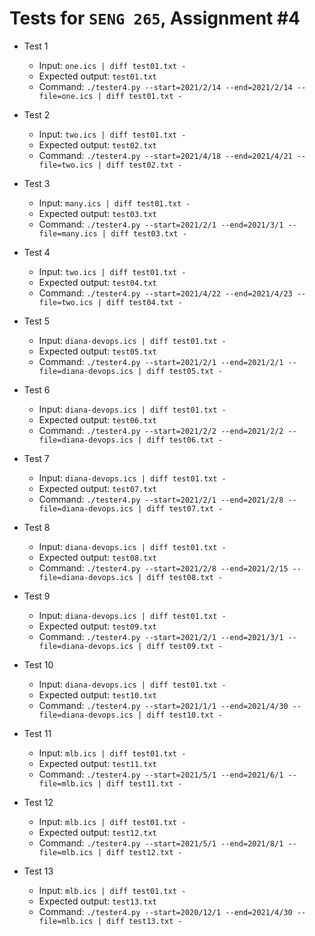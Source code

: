 # Tests for `SENG 265`, Assignment #4

* Test 1
    * Input: `one.ics | diff test01.txt -`
    * Expected output: `test01.txt`
    * Command: `./tester4.py --start=2021/2/14 --end=2021/2/14 --file=one.ics | diff test01.txt -`

* Test 2
    * Input: `two.ics | diff test01.txt -`
    * Expected output: `test02.txt`
    * Command: `./tester4.py --start=2021/4/18 --end=2021/4/21 --file=two.ics | diff test02.txt -`

* Test 3
    * Input: `many.ics | diff test01.txt -`
    * Expected output: `test03.txt`
    * Command: `./tester4.py --start=2021/2/1 --end=2021/3/1 --file=many.ics | diff test03.txt -`

* Test 4
    * Input: `two.ics | diff test01.txt -`
    * Expected output: `test04.txt`
    * Command: `./tester4.py --start=2021/4/22 --end=2021/4/23 --file=two.ics | diff test04.txt -`

* Test 5
    * Input: `diana-devops.ics | diff test01.txt -`
    * Expected output: `test05.txt`
    * Command: `./tester4.py --start=2021/2/1 --end=2021/2/1 --file=diana-devops.ics | diff test05.txt -`

* Test 6
    * Input: `diana-devops.ics | diff test01.txt -`
    * Expected output: `test06.txt`
    * Command: `./tester4.py --start=2021/2/2 --end=2021/2/2 --file=diana-devops.ics | diff test06.txt -`

* Test 7
    * Input: `diana-devops.ics | diff test01.txt -`
    * Expected output: `test07.txt`
    * Command: `./tester4.py --start=2021/2/1 --end=2021/2/8 --file=diana-devops.ics | diff test07.txt -`

* Test 8
    * Input: `diana-devops.ics | diff test01.txt -`
    * Expected output: `test08.txt`
    * Command: `./tester4.py --start=2021/2/8 --end=2021/2/15 --file=diana-devops.ics | diff test08.txt -`

* Test 9
    * Input: `diana-devops.ics | diff test01.txt -`
    * Expected output: `test09.txt`
    * Command: `./tester4.py --start=2021/2/1 --end=2021/3/1 --file=diana-devops.ics | diff test09.txt -`

* Test 10
    * Input: `diana-devops.ics | diff test01.txt -`
    * Expected output: `test10.txt`
    * Command: `./tester4.py --start=2021/1/1 --end=2021/4/30 --file=diana-devops.ics | diff test10.txt -`

* Test 11
    * Input: `mlb.ics | diff test01.txt -`
    * Expected output: `test11.txt`
    * Command: `./tester4.py --start=2021/5/1 --end=2021/6/1 --file=mlb.ics | diff test11.txt -`

* Test 12
    * Input: `mlb.ics | diff test01.txt -`
    * Expected output: `test12.txt`
    * Command: `./tester4.py --start=2021/5/1 --end=2021/8/1 --file=mlb.ics | diff test12.txt -`

* Test 13
    * Input: `mlb.ics | diff test01.txt -`
    * Expected output: `test13.txt`
    * Command: `./tester4.py --start=2020/12/1 --end=2021/4/30 --file=mlb.ics | diff test13.txt -`
